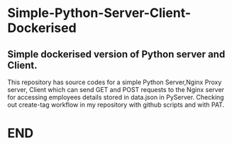 # Simple-Python-Server-Client-Dockerised
## Simple dockerised version of Python server and Client.
This repository has source codes for a simple Python Server,Nginx Proxy server, Client which can send GET and POST requests to the Nginx server for accessing employees details stored in data.json in PyServer. Checking out create-tag workflow in my repository with github scripts and with PAT.
# END 
